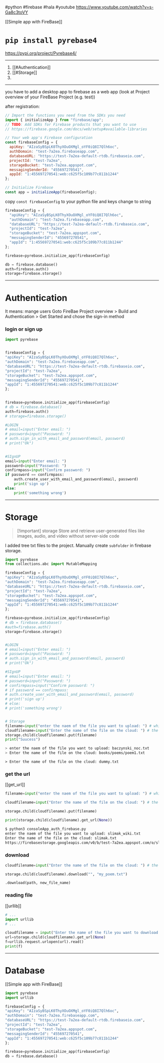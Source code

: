 #python #firebase #hala #youtube 
https://www.youtube.com/watch?v=s-Ga8c3toVY

[[Simple app with FireBase]]

# `pip install pyrebase4`
https://pypi.org/project/Pyrebase4/

-----------
1. [[#Authentication]]
2. [[#Storage]]
3. 




-------
you have to add  a desktop app to firebase as a web app (look at Project overview of your FireBase Project (e.g. test))

after registration:
```javascript
// Import the functions you need from the SDKs you need
import { initializeApp } from "firebase/app";
// TODO: Add SDKs for Firebase products that you want to use
// https://firebase.google.com/docs/web/setup#available-libraries

// Your web app's Firebase configuration
const firebaseConfig = {
  apiKey: "AIzaSyBSpLK0ThyXOuOXMgl_oYF0iQ8I7Qlh6oc",
  authDomain: "test-7a2ea.firebaseapp.com",
  databaseURL: "https://test-7a2ea-default-rtdb.firebaseio.com",
  projectId: "test-7a2ea",
  storageBucket: "test-7a2ea.appspot.com",
  messagingSenderId: "455697270541",
  appId: "1:455697270541:web:c625f5c109b77c811b1244"
};

// Initialize Firebase
const app = initializeApp(firebaseConfig);
```

copy `const firebaseConfig` to your python file and keys change to string
```python
firebaseConfig = {
  "apiKey": "AIzaSyBSpLK0ThyXOuOXMgl_oYF0iQ8I7Qlh6oc",
  "authDomain": "test-7a2ea.firebaseapp.com",
  "databaseURL": "https://test-7a2ea-default-rtdb.firebaseio.com",
  "projectId": "test-7a2ea",
  "storageBucket": "test-7a2ea.appspot.com",
  "messagingSenderId": "455697270541",
  "appId": "1:455697270541:web:c625f5c109b77c811b1244"
};

firebase=pyrebase.initialize_app(firebaseConfig)

db = firebase.database()
auth=firebase.auth()
storage=firebase.storage()
```


-------------------
# Authentication
It means: mange users
Goto FireBae Project overview > Build and Authentication > Get Started and chose the sign-in method

### login or sign up
```python
import pyrebase
  

firebaseConfig = {
"apiKey": "AIzaSyBSpLK0ThyXOuOXMgl_oYF0iQ8I7Qlh6oc",
"authDomain": "test-7a2ea.firebaseapp.com",
"databaseURL": "https://test-7a2ea-default-rtdb.firebaseio.com",
"projectId": "test-7a2ea",
"storageBucket": "test-7a2ea.appspot.com",
"messagingSenderId": "455697270541",
"appId": "1:455697270541:web:c625f5c109b77c811b1244"
};
  

firebase=pyrebase.initialize_app(firebaseConfig)
# db = firebase.database()
auth=firebase.auth()
# storage=firebase.storage()

#LOGIN
# email=input("Enter email: ")
# password=input("Password: ")
# auth.sign_in_with_email_and_password(email, password)
# print("Ok")
  

#SIgnUP
email=input("Enter email: ")
password=input("Password: ")
confirmpass=input("Confirm password: ")
if password == confirmpass:
	auth.create_user_with_email_and_password(email, password)
	print('sign up')
else:
	print('something wrong')
```

-------
# Storage

>[!important] storage
>Store and retrieve user-generated files like images, audio, and video without server-side code

I added tree txt files to the project.
Manually create `subfolder` in firebase storage.


```python
import pyrebase
from collections.abc import MutableMapping

firebaseConfig = {
"apiKey": "AIzaSyBSpLK0ThyXOuOXMgl_oYF0iQ8I7Qlh6oc",
"authDomain": "test-7a2ea.firebaseapp.com",
"databaseURL": "https://test-7a2ea-default-rtdb.firebaseio.com",
"projectId": "test-7a2ea",
"storageBucket": "test-7a2ea.appspot.com",
"messagingSenderId": "455697270541",
"appId": "1:455697270541:web:c625f5c109b77c811b1244"
};

firebase=pyrebase.initialize_app(firebaseConfig)
# db = firebase.database()
#auth=firebase.auth()
storage=firebase.storage()


#LOGIN
# email=input("Enter email: ")
# password=input("Password: ")
# auth.sign_in_with_email_and_password(email, password)
# print("Ok")

#SIgnUP
# email=input("Enter email: ")
# password=input("Password: ")
# confirmpass=input("Confirm password: ")
# if password == confirmpass:
# auth.create_user_with_email_and_password(email, password)
# print('sign up')
# else:
# print('something wrong')


# Storage
filename=input("enter the naem of the file you want to upload: ") # which file upload to the storage
cloudfilename=input("Enter the name of the file on the cloud: ") # the name of that file on the storage
storage.child(cloudfilename).put(filename)
print("Suucess")
```

```bash
> enter the naem of the file you want to upload: baczynski_noc.txt
> Enter the name of the file on the cloud: books/poems/poem1.txt
```

`> Enter the name of the file on the cloud: dummy.txt`

### get the url

[[get_url]]


```python
filename=input("enter the naem of the file you want to upload: ") # which file upload to the storage

cloudfilename=input("Enter the name of the file on the cloud: ") # the name of that file on the storage

storage.child(cloudfilename).put(filename)

print(storage.child(cloudfilename).get_url(None))
```

```bash
$ python3 consoleApp_auth_firebase.py 
enter the naem of the file you want to upload: slimak_wiki.txt
Enter the name of the file on the cloud: slimak.txt
https://firebasestorage.googleapis.com/v0/b/test-7a2ea.appspot.com/o/slimak.txt?alt=media
```

### download
```python
cloudfilename=input("Enter the name of the file on the cloud: ") # the name of that file on the storage

storage.child(cloudfilename).download("", "my_poem.txt")
```
`.download(path, new_file_name)`


### reading file
[[urllib]]
```python
# ...
import urllib
# ...

cloudfilename = input("Enter the name of the file you want to download: ")
url=storage.child(cloudfilename).get_url(None)
f=urllib.request.urlopen(url).read()
print(f)
```

----------
# Database
[[Simple app with FireBase]]
```python
import pyrebase
import urllib

firebaseConfig = {
"apiKey": "AIzaSyBSpLK0ThyXOuOXMgl_oYF0iQ8I7Qlh6oc",
"authDomain": "test-7a2ea.firebaseapp.com",
"databaseURL": "https://test-7a2ea-default-rtdb.firebaseio.com",
"projectId": "test-7a2ea",
"storageBucket": "test-7a2ea.appspot.com",
"messagingSenderId": "455697270541",
"appId": "1:455697270541:web:c625f5c109b77c811b1244"
};

firebase=pyrebase.initialize_app(firebaseConfig)
db = firebase.database()
```










